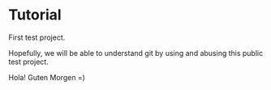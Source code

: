 # Tutorial
First test project.

Hopefully, we will be able to understand git by using and abusing this public test project.


Hola!
Guten Morgen =)
